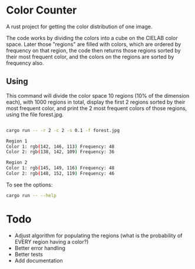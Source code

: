 # Color Counter

A rust project for getting the color distribution of one image.

The code works by dividing the colors into a cube on the CIELAB color space. Later those "regions"
are filled with colors, which are ordered by frequency on that region, the code then returns those
regions sorted by their most frequent color, and the colors on the regions are sorted by frequency also.

## Using
This command will divide the color space 10 regions (10% of the dimension each), with 1000 regions in total, display the first 2 regions sorted by their most frequent color, and print the 2 most frequent colors of those regions, using the file forest.jpg.

```bash

cargo run -- -r 2 -c 2 -s 0.1 -f forest.jpg

Region 1
Color 1: rgb(142, 146, 113) Frequency: 48
Color 2: rgb(138, 142, 109) Frequency: 36

Region 2
Color 1: rgb(145, 149, 116) Frequency: 48
Color 2: rgb(148, 152, 119) Frequency: 46
```

To see the options:
```bash
cargo run -- --help
```

# Todo
- Adjust algorithm for populating the regions (what is the probability of EVERY region having a color?)
- Better error handling
- Better tests
- Add documentation
